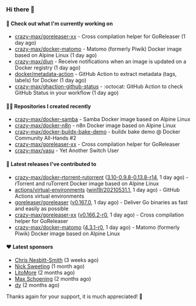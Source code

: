 ### Hi there 👋

#### 👷 Check out what I'm currently working on

- [crazy-max/goreleaser-xx](https://github.com/crazy-max/goreleaser-xx) - Cross compilation helper for GoReleaser (1 day ago)
- [crazy-max/docker-matomo](https://github.com/crazy-max/docker-matomo) - Matomo (formerly Piwik) Docker image based on Alpine Linux (1 day ago)
- [crazy-max/diun](https://github.com/crazy-max/diun) - Receive notifications when an image is updated on a Docker registry (1 day ago)
- [docker/metadata-action](https://github.com/docker/metadata-action) - GitHub Action to extract metadata (tags, labels) for Docker (1 day ago)
- [crazy-max/ghaction-github-status](https://github.com/crazy-max/ghaction-github-status) - :octocat: GitHub Action to check GitHub Status in your workflow (1 day ago)

#### 👨‍💻 Repositories I created recently

- [crazy-max/docker-samba](https://github.com/crazy-max/docker-samba) - Samba Docker image based on Alpine Linux
- [crazy-max/docker-n8n](https://github.com/crazy-max/docker-n8n) - n8n Docker image based on Alpine Linux
- [crazy-max/docker-buildx-bake-demo](https://github.com/crazy-max/docker-buildx-bake-demo) - buildx bake demo @ Docker Community All-Hands #2
- [crazy-max/goreleaser-xx](https://github.com/crazy-max/goreleaser-xx) - Cross compilation helper for GoReleaser
- [crazy-max/yasu](https://github.com/crazy-max/yasu) - Yet Another Switch User

#### 🚀 Latest releases I've contributed to

- [crazy-max/docker-rtorrent-rutorrent](https://github.com/crazy-max/docker-rtorrent-rutorrent) ([3.10-0.9.8-0.13.8-r14](https://github.com/crazy-max/docker-rtorrent-rutorrent/releases/tag/3.10-0.9.8-0.13.8-r14), 1 day ago) - rTorrent and ruTorrent Docker image based on Alpine Linux
- [actions/virtual-environments](https://github.com/actions/virtual-environments) ([win19/20210531.1](https://github.com/actions/virtual-environments/releases/tag/win19%2F20210531.1), 1 day ago) - GitHub Actions virtual environments
- [goreleaser/goreleaser](https://github.com/goreleaser/goreleaser) ([v0.167.0](https://github.com/goreleaser/goreleaser/releases/tag/v0.167.0), 1 day ago) - Deliver Go binaries as fast and easily as possible
- [crazy-max/goreleaser-xx](https://github.com/crazy-max/goreleaser-xx) ([v0.166.2-r0](https://github.com/crazy-max/goreleaser-xx/releases/tag/v0.166.2-r0), 1 day ago) - Cross compilation helper for GoReleaser
- [crazy-max/docker-matomo](https://github.com/crazy-max/docker-matomo) ([4.3.1-r0](https://github.com/crazy-max/docker-matomo/releases/tag/4.3.1-r0), 1 day ago) - Matomo (formerly Piwik) Docker image based on Alpine Linux

#### ❤️ Latest sponsors
- [Chris Nesbitt-Smith](https://github.com/chrisns) (3 weeks ago)
- [Nick Sweeting](https://github.com/pirate) (1 month ago)
- [LitoMore](https://github.com/LitoMore) (2 months ago)
- [Max Schoening](https://github.com/max) (2 months ago)
- [dy](https://github.com/dyipon) (2 months ago)

Thanks again for your support, it is much appreciated! 🙏
